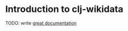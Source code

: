 # Introduction to clj-wikidata

TODO: write [great documentation](http://jacobian.org/writing/great-documentation/what-to-write/)
